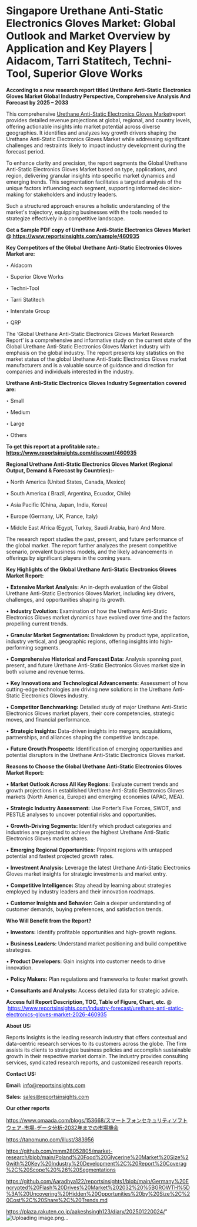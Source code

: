 # Singapore Urethane Anti-Static Electronics Gloves Market: Global Outlook and Market Overview by Application and Key Players | Aidacom, Tarri Statitech, Techni-Tool, Superior Glove Works

<strong>According to a new research report titled Urethane Anti-Static Electronics Gloves Market Global Industry Perspective, Comprehensive Analysis And Forecast by 2025 – 2033</strong>

This comprehensive <a href=https://www.reportsinsights.com/sample/460935>Urethane Anti-Static Electronics Gloves Market</a>report provides detailed revenue projections at global, regional, and country levels, offering actionable insights into market potential across diverse geographies. It identifies and analyzes key growth drivers shaping the Urethane Anti-Static Electronics Gloves Market while addressing significant challenges and restraints likely to impact industry development during the forecast period.

To enhance clarity and precision, the report segments the Global Urethane Anti-Static Electronics Gloves Market based on type, applications, and region, delivering granular insights into specific market dynamics and emerging trends. This segmentation facilitates a targeted analysis of the unique factors influencing each segment, supporting informed decision-making for stakeholders and industry leaders.

Such a structured approach ensures a holistic understanding of the market's trajectory, equipping businesses with the tools needed to strategize effectively in a competitive landscape.

<strong>Get a Sample PDF copy of Urethane Anti-Static Electronics Gloves Market </strong><strong>@<a href=https://www.reportsinsights.com/sample/460935 style=color:#0000ff;> https://www.reportsinsights.com/sample/460935</a></strong></font>

<strong>Key Competitors of the Global Urethane Anti-Static Electronics Gloves Market are:</strong>

‣ Aidacom

‣ Superior Glove Works

‣ Techni-Tool

‣ Tarri Statitech

‣ Interstate Group

‣ QRP

The ‘Global Urethane Anti-Static Electronics Gloves Market Research Report’ is a comprehensive and informative study on the current state of the Global Urethane Anti-Static Electronics Gloves Market industry with emphasis on the global industry. The report presents key statistics on the market status of the global Urethane Anti-Static Electronics Gloves market manufacturers and is a valuable source of guidance and direction for companies and individuals interested in the industry.

<strong>Urethane Anti-Static Electronics Gloves Industry Segmentation covered are:</strong>

‣ Small

‣ Medium

‣ Large

‣ Others

<strong>To get this report at a profitable rate.: <a href=https://www.reportsinsights.com/discount/460935 style=color:#0000ff;>https://www.reportsinsights.com/discount/460935</a></strong></font>

<strong>Regional Urethane Anti-Static Electronics Gloves Market (Regional Output, Demand &amp; Forecast by Countries):-</strong>

• North America (United States, Canada, Mexico)

• South America ( Brazil, Argentina, Ecuador, Chile)

• Asia Pacific (China, Japan, India, Korea)

• Europe (Germany, UK, France, Italy)

• Middle East Africa (Egypt, Turkey, Saudi Arabia, Iran) And More.

The research report studies the past, present, and future performance of the global market. The report further analyzes the present competitive scenario, prevalent business models, and the likely advancements in offerings by significant players in the coming years.

<strong>Key Highlights of the Global Urethane Anti-Static Electronics Gloves Market Report:</strong>

• <strong>Extensive Market Analysis:</strong> An in-depth evaluation of the Global Urethane Anti-Static Electronics Gloves Market, including key drivers, challenges, and opportunities shaping its growth.

• <strong>Industry Evolution:</strong> Examination of how the Urethane Anti-Static Electronics Gloves market dynamics have evolved over time and the factors propelling current trends.

• <strong>Granular Market Segmentation:</strong> Breakdown by product type, application, industry vertical, and geographic regions, offering insights into high-performing segments.

• <strong>Comprehensive Historical and Forecast Data:</strong> Analysis spanning past, present, and future Urethane Anti-Static Electronics Gloves market size in both volume and revenue terms.

• <strong>Key Innovations and Technological Advancements:</strong> Assessment of how cutting-edge technologies are driving new solutions in the Urethane Anti-Static Electronics Gloves industry.

• <strong>Competitor Benchmarking:</strong> Detailed study of major Urethane Anti-Static Electronics Gloves market players, their core competencies, strategic moves, and financial performance.

• <strong>Strategic Insights:</strong> Data-driven insights into mergers, acquisitions, partnerships, and alliances shaping the competitive landscape.

• <strong>Future Growth Prospects:</strong> Identification of emerging opportunities and potential disruptors in the Urethane Anti-Static Electronics Gloves market.

<strong>Reasons to Choose the Global Urethane Anti-Static Electronics Gloves Market Report:</strong>

• <strong>Market Outlook Across All Key Regions:</strong> Evaluate current trends and growth projections in established Urethane Anti-Static Electronics Gloves markets (North America, Europe) and emerging economies (APAC, MEA).

• <strong>Strategic Industry Assessment:</strong> Use Porter’s Five Forces, SWOT, and PESTLE analyses to uncover potential risks and opportunities.

• <strong>Growth-Driving Segments:</strong> Identify which product categories and industries are projected to achieve the highest Urethane Anti-Static Electronics Gloves market shares.

• <strong>Emerging Regional Opportunities:</strong> Pinpoint regions with untapped potential and fastest projected growth rates.

• <strong>Investment Analysis:</strong> Leverage the latest Urethane Anti-Static Electronics Gloves market insights for strategic investments and market entry.

• <strong>Competitive Intelligence:</strong> Stay ahead by learning about strategies employed by industry leaders and their innovation roadmaps.

• <strong>Customer Insights and Behavior:</strong> Gain a deeper understanding of customer demands, buying preferences, and satisfaction trends.

<strong>Who Will Benefit from the Report?</strong>

• <strong>Investors:</strong> Identify profitable opportunities and high-growth regions.

• <strong>Business Leaders:</strong> Understand market positioning and build competitive strategies.

• <strong>Product Developers:</strong> Gain insights into customer needs to drive innovation.

• <strong>Policy Makers:</strong> Plan regulations and frameworks to foster market growth.

• <strong>Consultants and Analysts:</strong> Access detailed data for strategic advice.
</ul>
<strong>Access full Report Description, TOC, Table of Figure, Chart, etc. </strong>@  <a href=https://www.reportsinsights.com/industry-forecast/urethane-anti-static-electronics-gloves-market-2026-460935 style=color:#0000ff;>https://www.reportsinsights.com/industry-forecast/urethane-anti-static-electronics-gloves-market-2026-460935</a></font>

<strong><strong>About US</strong>:</strong>

Reports Insights is the leading research industry that offers contextual and data-centric research services to its customers across the globe. The firm assists its clients to strategize business policies and accomplish sustainable growth in their respective market domain. The industry provides consulting services, syndicated research reports, and customized research reports.

<strong>Contact US:</strong>

<p class=""""><b>Email:</b> <a href=mailto:info@reportsinsights.com>info@reportsinsights.com</a></p>
<p class=""""><b>Sales:</b> <a href=mailto:sales@reportsinsights.com>sales@reportsinsights.com</a></p>

<strong>Our other reports</strong>

<a href=https://www.omaada.com/blogs/153668/スマートフォンセキュリティソフトウェア-市場-データ分析-2032年までの市場機会>https://www.omaada.com/blogs/153668/スマートフォンセキュリティソフトウェア-市場-データ分析-2032年までの市場機会</a>

<a href=https://tanomuno.com/illust/383956>https://tanomuno.com/illust/383956</a>

<a href=https://github.com/mmm28052805/market-research/blob/main/Poland%20Food%20Glycerine%20Market%20Size%20with%20Key%20Industry%20Development%2C%20Report%20Coverag%2C%20Scope%20%26%20Segmentations>https://github.com/mmm28052805/market-research/blob/main/Poland%20Food%20Glycerine%20Market%20Size%20with%20Key%20Industry%20Development%2C%20Report%20Coverag%2C%20Scope%20%26%20Segmentations</a>

<a href=https://github.com/Aaradhya122/reportsinsights1/blob/main/Germany%20Encrypted%20Flash%20Drives%20Market%202032%20%5BGROWTH%5D%3A%20Uncovering%20Hidden%20Opportunities%20by%20Size%2C%20Cost%2C%20Share%2C%20Trends.md>https://github.com/Aaradhya122/reportsinsights1/blob/main/Germany%20Encrypted%20Flash%20Drives%20Market%202032%20%5BGROWTH%5D%3A%20Uncovering%20Hidden%20Opportunities%20by%20Size%2C%20Cost%2C%20Share%2C%20Trends.md</a>

<a href=https://plaza.rakuten.co.jp/aakeshsingh123/diary/202501220024/>https://plaza.rakuten.co.jp/aakeshsingh123/diary/202501220024/</a>"
![Uploading image.png…]()

